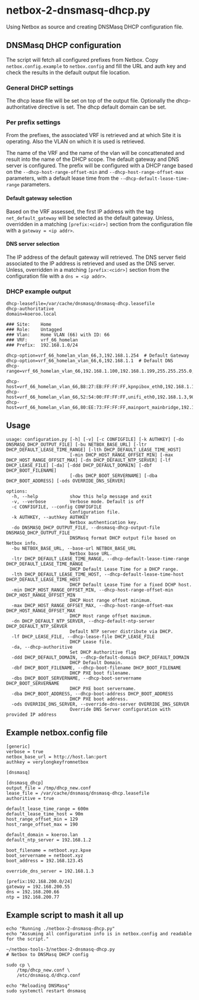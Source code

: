 # netbox-2-dnsmasq-dhcp.py

Using Netbox as source and creating DNSMasq DHCP configuration file.


## DNSMasq DHCP configuration
The script will fetch all configured prefixes from Netbox. Copy `netbox.config.example` to `netbox.config` and fill the URL and auth key and check the results in the default output file location.


### General DHCP settings
The dhcp lease file will be set on top of the output file. Optionally the dhcp-authoritative directive is set. The dhcp default domain can be set.


### Per prefix settings
From the prefixes, the associated VRF is retrieved and at which Site it is operating. Also the VLAN on which it is used is retrieved.

The name of the VRF and the name of the vlan will be concattenated and result into the name of the DHCP scope. The default gateway and DNS server is configured. The prefix will be configured with a DHCP range based on the `--dhcp-host-range-offset-min` and `--dhcp-host-range-offset-max` parameters, with a default lease time from the `--dhcp-default-lease-time-range` parameters.

#### Default gateway selection
Based on the VRF assessed, the first IP address with the tag `net_default_gateway` will be selected as the default gateway. Unless, overridden in a matching `[prefix:<cidr>]` section from the configuration file with a `gateway = <ip addr>`.

#### DNS server selection
The IP address of the default gateway will retrieved. The DNS server field associated to the IP address is retrieved and used as the DNS server. Unless, overridden in a matching `[prefix:<cidr>]` section from the configuration file with a `dns = <ip addr>`.


### DHCP example output

```
dhcp-leasefile=/var/cache/dnsmasq/dnsmasq-dhcp.leasefile
dhcp-authoritative
domain=koeroo.local

### Site:    Home
### Role:    Untagged
### Vlan:    Home VLAN (66) with ID: 66
### VRF:     vrf_66_homelan
### Prefix:  192.168.1.0/24

dhcp-option=vrf_66_homelan_vlan_66,3,192.168.1.254  # Default Gateway
dhcp-option=vrf_66_homelan_vlan_66,6,192.168.1.1  # Default DNS
dhcp-range=vrf_66_homelan_vlan_66,192.168.1.100,192.168.1.199,255.255.255.0,600m

dhcp-host=vrf_66_homelan_vlan_66,B8:27:EB:FF:FF:FF,kpnpibox_eth0,192.168.1.1,90m
dhcp-host=vrf_66_homelan_vlan_66,52:54:00:FF:FF:FF,unifi_eth0,192.168.1.3,90m
dhcp-host=vrf_66_homelan_vlan_66,80:EE:73:FF:FF:FF,mainport_mainbridge,192.168.1.4,90m
```

## Usage
```
usage: configuration.py [-h] [-v] [-c CONFIGFILE] [-k AUTHKEY] [-do DNSMASQ_DHCP_OUTPUT_FILE] [-bu NETBOX_BASE_URL] [-ltr DHCP_DEFAULT_LEASE_TIME_RANGE] [-lth DHCP_DEFAULT_LEASE_TIME_HOST]
                        [-min DHCP_HOST_RANGE_OFFSET_MIN] [-max DHCP_HOST_RANGE_OFFSET_MAX] [-dn DHCP_DEFAULT_NTP_SERVER] [-lf DHCP_LEASE_FILE] [-da] [-ddd DHCP_DEFAULT_DOMAIN] [-dbf DHCP_BOOT_FILENAME]
                        [-dbs DHCP_BOOT_SERVERNAME] [-dba DHCP_BOOT_ADDRESS] [-ods OVERRIDE_DNS_SERVER]

options:
  -h, --help            show this help message and exit
  -v, --verbose         Verbose mode. Default is off
  -c CONFIGFILE, --config CONFIGFILE
                        Configuration file.
  -k AUTHKEY, --authkey AUTHKEY
                        Netbox authentication key.
  -do DNSMASQ_DHCP_OUTPUT_FILE, --dnsmasq-dhcp-output-file DNSMASQ_DHCP_OUTPUT_FILE
                        DNSMasq format DHCP output file based on Netbox info.
  -bu NETBOX_BASE_URL, --base-url NETBOX_BASE_URL
                        Netbox base URL.
  -ltr DHCP_DEFAULT_LEASE_TIME_RANGE, --dhcp-default-lease-time-range DHCP_DEFAULT_LEASE_TIME_RANGE
                        DHCP Default Lease Time for a DHCP range.
  -lth DHCP_DEFAULT_LEASE_TIME_HOST, --dhcp-default-lease-time-host DHCP_DEFAULT_LEASE_TIME_HOST
                        DHCP Default Lease Time for a fixed DCHP host.
  -min DHCP_HOST_RANGE_OFFSET_MIN, --dhcp-host-range-offset-min DHCP_HOST_RANGE_OFFSET_MIN
                        DHCP Host range offset minimum.
  -max DHCP_HOST_RANGE_OFFSET_MAX, --dhcp-host-range-offset-max DHCP_HOST_RANGE_OFFSET_MAX
                        DHCP Host range offset maximum.
  -dn DHCP_DEFAULT_NTP_SERVER, --dhcp-default-ntp-server DHCP_DEFAULT_NTP_SERVER
                        Default NTP server distribute via DHCP.
  -lf DHCP_LEASE_FILE, --dhcp-lease-file DHCP_LEASE_FILE
                        DHCP Lease file.
  -da, --dhcp-authoritive
                        Set DHCP Authoritive flag
  -ddd DHCP_DEFAULT_DOMAIN, --dhcp-default-domain DHCP_DEFAULT_DOMAIN
                        DHCP Default Domain.
  -dbf DHCP_BOOT_FILENAME, --dhcp-boot-filename DHCP_BOOT_FILENAME
                        DHCP PXE boot filename.
  -dbs DHCP_BOOT_SERVERNAME, --dhcp-boot-servername DHCP_BOOT_SERVERNAME
                        DHCP PXE boot servername.
  -dba DHCP_BOOT_ADDRESS, --dhcp-boot-address DHCP_BOOT_ADDRESS
                        DHCP PXE boot address.
  -ods OVERRIDE_DNS_SERVER, --override-dns-server OVERRIDE_DNS_SERVER
                        Override DNS Server configuration with provided IP address
```

## Example netbox.config file
```
[generic]
verbose = true
netbox_base_url = http://host.lan:port
authkey = verylongkeyfromnetbox 

[dnsmasq]

[dnsmasq_dhcp]
output_file = /tmp/dhcp_new.conf
lease_file = /var/cache/dnsmasq/dnsmasq-dhcp.leasefile
authoritive = true

default_lease_time_range = 600m
default_lease_time_host = 90m
host_range_offset_min = 129
host_range_offset_max = 190

default_domain = koeroo.lan
default_ntp_server = 192.168.1.2

boot_filename = netboot.xyz.kpxe
boot_servername = netboot.xyz
boot_address = 192.168.123.45

override_dns_server = 192.168.1.3

[prefix:192.168.200.0/24]
gateway = 192.168.200.55
dns = 192.168.200.66
ntp = 192.168.200.77
```

## Example script to mash it all up
```
echo "Running ./netbox-2-dnsmasq-dhcp.py"
echo "Assuming all configuration info is in netbox.config and readable for the script."

~/netbox-tools-3/netbox-2-dnsmasq-dhcp.py
# Netbox to DNSMasq DHCP config

sudo cp \
    /tmp/dhcp_new.conf \
    /etc/dnsmasq.d/dhcp.conf

echo "Reloading DNSMasq"
sudo systemctl restart dnsmasq
```
